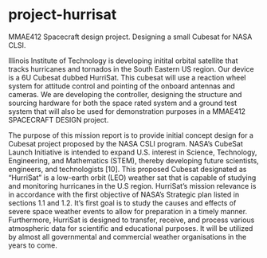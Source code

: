 # project-hurrisat
MMAE412 Spacecraft design project. Designing a small Cubesat for NASA CLSI. 

Illinois Institute of Technology is developing initital orbital satellite that tracks hurricanes and tornados in the South Eastern US region. Our device is a 6U Cubesat dubbed HurriSat. This cubesat will use a reaction wheel system for attitude control and pointing of the onboard antennas and cameras. We are developing the controller, designing the structure and sourcing hardware for both the space rated system and a ground test system that will also be used for demonstration purposes in a MMAE412 SPACECRAFT DESIGN project.

The purpose of this mission report is to provide initial concept design for a Cubesat project proposed by the NASA CSLI program. NASA’s CubeSat Launch Initiative is intended to expand U.S. interest in Science, Technology, Engineering, and Mathematics (STEM), thereby developing future scientists, engineers, and technologists [10]. This proposed Cubesat designated as “HurriSat” is a low-earth orbit (LEO) weather sat that is capable of studying and monitoring hurricanes in the U.S region. HurriSat’s mission relevance is in accordance with the first objective of NASA’s Strategic plan listed in sections 1.1 and 1.2. It’s first goal is to study the causes and effects of severe space weather events to allow for preparation in a timely manner. Furthermore, HurriSat is designed to transfer, receive, and process various atmospheric data for scientific and educational purposes. It will be utilized by almost all governmental and commercial weather organisations in the years to come.
